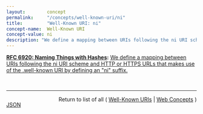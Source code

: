 ```yaml
---
layout:        concept
permalink:     "/concepts/well-known-uri/ni"
title:         "Well-Known URI: ni"
concept-name:  Well-Known URI
concept-value: ni
description: "We define a mapping between URIs following the ni URI scheme and HTTP or HTTPS URLs that makes use of the .well-known URI by defining an \"ni\" suffix."
---
```


**[RFC 6920: Naming Things with Hashes](/specs/IETF/RFC/6920 "This document defines a set of ways to identify a thing (a digital object in this case) using the output from a hash function. It specifies a new URI scheme for this purpose, a way to map these to HTTP URLs, and binary and human-speakable formats for these names. The various formats are designed to support, but not require, a strong link to the referenced object, such that the referenced object may be authenticated to the same degree as the reference to it. The reason for this work is to standardise current uses of hash outputs in URLs and to support new information-centric applications and other uses of hash outputs in protocols."):** [We define a mapping between URIs following the ni URI scheme and HTTP or HTTPS URLs that makes use of the .well-known URI by defining an "ni" suffix.](http://tools.ietf.org/html/rfc6920#section-4 "Read documentation for Well-Known URI &#34;ni&#34;")

<br/>
<hr/>

<p style="float : left"><a href="./ni.json" title="JSON representing this particular Web Concept value">JSON</a></p>
<p style="text-align: right">Return to list of all ( <a href="../well-known-uris">Well-Known URIs</a> | <a href="../">Web Concepts</a> )</p>
